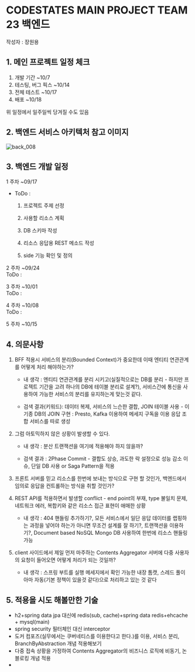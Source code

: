 # CODESTATES MAIN PROJECT TEAM 23 백엔드

작성자 : 장원용

## 1. 메인 프로젝트 일정 체크   

1. 개발 기간 ~10/7   
2. 테스팅, 버그 픽스 ~10/14   
3. 전체 테스트 ~10/17   
4. 배포 ~10/18   



위 일정에서 일주일씩 당겨질 수도 있음





## 2. 백엔드 서비스 아키텍처 참고 이미지


![back_008](https://user-images.githubusercontent.com/80381715/189267330-7c597498-5670-498f-8579-81bca05b26f5.jpg)

## 3. 백엔드 개발 일정

1 주차 ~09/17   
  - ToDo :  
  
    1. 프로젝트 주제 선정
  
    2. 사용할 리소스 계획
  
    3. DB 스키마 작성 
    
    4. 리소스 응답용 REST 메소드 작성
    
    5. side 기능 확인 및 정의
    
  
2 주차 ~09/24  
  ToDo :
  
3 주차 ~10/01  
  ToDo :
  
4 주차 ~10/08   
  ToDo :


   


5 주차 ~10/15



## 4. 의문사항


1. BFF 적용시 서비스의 분리(Bounded Context)가 중요한데 이때 엔티티 연관관계를 어떻게 처리 해야하는가?

    * 내 생각 : 엔티티 연관관계를 분리 시키고(실질적으로는 DB를 분리 - 하지만 프로젝트 기간을 고려 하나의 DB에 테이블 분리로 설계?), 서비스간에 통신을 사용하여 가능한 서비스의 분리를 유지하는게 맞는것 같다.
    
    
    * 검색 결과(키워드): 데이터 복제, 서비스의 느슨한 결합, JOIN 테이블 사용 - 이 기종 DB의 JOIN 구현 : Presto, Kafka 이용하여 메세지 구독을 이용 응답 조합 서비스를 따로 생성
    

2. 그럼 아토믹하지 않은 상황이 발생할 수 있다.

    * 내 생각 : 분산 트랜잭션을 여기에 적용해야 하지 않을까?
    
    * 검색 결과 : 2Phase Commit - 결합도 상승, 과도한 락 설정으로 성능 감소 이슈, 단일 DB 사용 or Saga Pattern을 적용

3. 프론트 서버를 믿고 리소스를 한번에 보내는 방식으로 구현 할 것인가, 백엔드에서 임의로 응답을 컨트롤하는 방식을 취할 것인가?

4. REST API를 적용하면서 발생할 conflict - end point의 부재, type 불일치 문제, 네트워크 에러, 복합키와 같은 리소스 접근 표현이 애매한 상황
    * 내 생각 : 404 핸들링 추가하기?, 모든 서비스에서 일단 응답 데이터를 랩핑하는 과정을 넣어야 하는가 아니면 무조건 설계를 잘 하기?, 트랜잭션을 이용하기?, Document based NoSQL Mongo DB 사용하여 한번에 리소스 핸들링 가능
    
5. client 사이드에서 제일 먼저 마주하는 Contents Aggregator 서버에 다중 사용자의 요청이 들어오면 어떻게 처리가 되는 것일까?
    * 내 생각 : 스프링 부트를 실행 메세지에서 확인 가능한 내장 톰캣, 스레드 풀이 아마 자동(기본 정책이 있을것 같다)으로 처리하고 있는 것 같다
    
 ## 5. 적용을 시도 해볼만한 기술
  - h2+spring data jpa 대신에 redis(sub, cache)+spring data redis+ehcache + mysql(main)
  - spring security 필터체인 대신 interceptor
  - 도커 컴포즈(실무에서는 쿠버네티스를 이용한다고 한다.)를 이용, 서비스 분리, BranchByAbstraction 개념 적용해보기
  - 다중 접속 상황을 가정하여 Contents Aggregator의 비즈니스 로직에 비동기, 논블로킹 개념 적용
  - 
